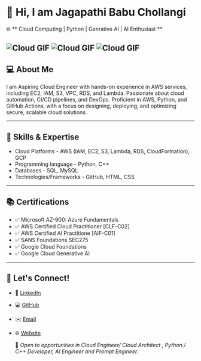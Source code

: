 # 👋 Hi, I am Jagapathi Babu Chollangi


🌐 ** Cloud Computing | Python | Genrative AI | AI Enthusiast **

![Cloud GIF](https://media.tenor.com/ROyzTWwpPa8AAAAM/cloud.gif)
![Cloud GIF](https://media1.giphy.com/media/v1.Y2lkPTc5MGI3NjExbHVoZHVxZjN2d2V1N2I5dnI5bGtnMGR4cHJqZTRsdTE0aDRpbDV5bSZlcD12MV9naWZzX3NlYXJjaCZjdD1n/coxQHKASG60HrHtvkt/200.webp)
![Cloud GIF](https://media.tenor.com/0v2OZdUZYm8AAAAm/ai-atea.webp)
---
## 💻 About Me

I am Aspiring Cloud Engineer with hands-on experience in AWS services, including EC2, IAM, S3, VPC, RDS, and Lambda. Passionate about cloud automation, CI/CD pipelines, and DevOps. Proficient in AWS, Python, and GitHub Actions, with a focus on designing, deploying, and optimizing secure, scalable cloud solutions. 

---

## 🔧 Skills & Expertise

- Cloud Platforms  -  AWS (IAM, EC2, S3, Lambda, RDS, CloudFormation), GCP
- Programming language - Python, C++
- Databases  -  SQL, MySQL
- Technologies/Frameworks - GitHub, HTML, CSS

---

## 📚 Certifications
- ✅  Microsoft AZ-900: Azure Fundamentals
- ✅  AWS Certified Cloud Practitioner [CLF-C02]
- ✅  AWS Certified AI Practitione [AIF-C01]
- ✅  SANS Foundations SEC275  
- ✅  Google Cloud Foundations  
- ✅  Google Cloud Generative AI 
   
---

## 📢 Let's Connect!
- 🔗 [LinkedIn](https://www.linkedin.com/in/jagapathi-babu-chollangi-587187266/)
- 💻 [GitHub](https://github.com/Jagapathi-Babu7-Chollangi)
- ✉️ [Email](https://chollangijagapathibabu@gmail.com)
- 🌐 [Website](#)

  🚀 *Open to opportunities in Cloud Engineer/ Cloud Architect , Python / C++ Developer, AI Engineer and Prompt Engineer.*
